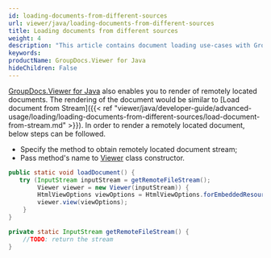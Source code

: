 ```yaml
---
id: loading-documents-from-different-sources
url: viewer/java/loading-documents-from-different-sources
title: Loading documents from different sources
weight: 4
description: "This article contains document loading use-cases with GroupDocs.Viewer within your Java applications."
keywords: 
productName: GroupDocs.Viewer for Java
hideChildren: False
---
```

[GroupDocs.Viewer for Java](https://products.groupdocs.com/viewer/java) also enables you to render of remotely located documents. The rendering of the document would be similar to [Load document from Stream]({{< ref "viewer/java/developer-guide/advanced-usage/loading/loading-documents-from-different-sources/load-document-from-stream.md" >}}). In order to render a remotely located document, below steps can be followed.

* Specify the method to obtain remotely located document stream;
* Pass method's name to [Viewer](https://apireference.groupdocs.com/viewer/java/com.groupdocs.viewer/Viewer) class constructor.

```java
public static void loadDocument() {
   try (InputStream inputStream = getRemoteFileStream();
        Viewer viewer = new Viewer(inputStream)) {
        HtmlViewOptions viewOptions = HtmlViewOptions.forEmbeddedResources();
        viewer.view(viewOptions);
    }
}

private static InputStream getRemoteFileStream() {
    //TODO: return the stream
}
```